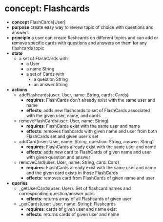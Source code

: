 # concept: Flashcards

- **concept** FlashCards\[User]
- **purpose** create easy way to review topic of choice with questions and answers
- **principle** a user can create flashcards on different topics and can add or remove specific cards with questions and answers on them for any flashcards topic
- **state**
	- a set of FlashCards with
		- a User
		- a name String
		- a set of Cards with
			- a question String
			- an answer String
- **actions**
	- addFlashcards(user: User, name: String, cards: Cards)
		- **requires**: FlashCards don't already exist with the same user and name
		- **effects**: adds new flashcards to set of FlashCards associated with the given user, name, and cards
	- removeFlashCards(user: User, name: String)
		- **requires**: FlashCards exist with the same user and name
		- **effects**: removes flashcards with given name and user from both FlashCards set and given user's set
	- addCard(user: User, name: String, question: String, answer: String)
		- **requires**: FlashCards already exist with the same user and name
		- **effects**: adds new card to FlashCards of given name and user with given question and answer
	- removeCard(user: User, name: String, card: Card)
		- **requires**:  FlashCards already exist with the same user and name and the given card exists in those FlashCards  
		- **effects:** removes card from FlashCards of given name and user
- **queries**
	- \_getUserCards(user: User): Set of flashcard names and corresponding question/answer pairs
		- **effects**: returns array of all Flashcards of given user
	- \_getCards(user: User, name: String): Flashcards
		- **requires**: cards of given user and name exist
		- **effects**: returns cards of given user and name
